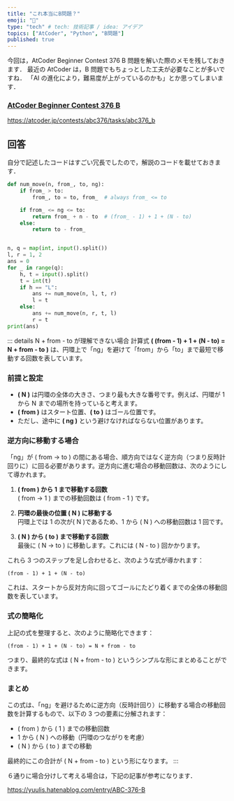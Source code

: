 ```yaml
---
title: "これ本当にB問題？"
emoji: "🐍"
type: "tech" # tech: 技術記事 / idea: アイデア
topics: ["AtCoder", "Python", "B問題"]
published: true
---
```


今回は，AtCoder Beginner Contest 376 B 問題を解いた際のメモを残しておきます．
最近の AtCoder は，B 問題でもちょっとした工夫が必要なことが多いですね．
「AI の進化により，難易度が上がっているのかも」とか思ってしまいます．

### [AtCoder Beginner Contest 376 B](https://atcoder.jp/contests/abc376/tasks/abc376_b)

https://atcoder.jp/contests/abc376/tasks/abc376_b

## 回答

自分で記述したコードはすごい冗長でしたので，解説のコードを載せておきます．

```python
def num_move(n, from_, to, ng):
    if from_ > to:
        from_, to = to, from_  # always from_ <= to

    if from_ <= ng <= to:
        return from_ + n - to  # (from_ - 1) + 1 + (N - to)
    else:
        return to - from_


n, q = map(int, input().split())
l, r = 1, 2
ans = 0
for _ in range(q):
    h, t = input().split()
    t = int(t)
    if h == "L":
        ans += num_move(n, l, t, r)
        l = t
    else:
        ans += num_move(n, r, t, l)
        r = t
print(ans)
```

::: details N + from - to が理解できない場合
計算式 **\( (from - 1) + 1 + (N - to) = N + from - to \)** は、円環上で「ng」を避けて「from」から「to」まで最短で移動する回数を表しています。

### 前提と設定

- **\( N \)** は円環の全体の大きさ、つまり最も大きな番号です。例えば、円環が 1 から N までの場所を持っていると考えます。
- **\( from \)** はスタート位置、**\( to \)** はゴール位置です。
- ただし、途中に **\( ng \)** という避けなければならない位置があります。

### 逆方向に移動する場合

「ng」が \( from → to \) の間にある場合、順方向ではなく逆方向（つまり反時計回りに）に回る必要があります。逆方向に進む場合の移動回数は、次のようにして導かれます。

1. **\( from \) から 1 まで移動する回数**  
   \( from → 1 \) までの移動回数は \( from - 1 \) です。

2. **円環の最後の位置 \( N \) に移動する**  
   円環上では 1 の次が\( N \)であるため、1 から \( N \) への移動回数は 1 回です。

3. **\( N \) から \( to \) まで移動する回数**  
   最後に \( N → to \) に移動します。これには \( N - to \) 回かかります。

これら 3 つのステップを足し合わせると、次のような式が導かれます：

```plaintext
(from - 1) + 1 + (N - to)
```

これは、スタートから反対方向に回ってゴールにたどり着くまでの全体の移動回数を表しています。

### 式の簡略化

上記の式を整理すると、次のように簡略化できます：

```plaintext
(from - 1) + 1 + (N - to) = N + from - to
```

つまり、最終的な式は \( N + from - to \) というシンプルな形にまとめることができます。

### まとめ

この式は、「ng」を避けるために逆方向（反時計回り）に移動する場合の移動回数を計算するもので、以下の 3 つの要素に分解されます：

- \( from \) から \( 1 \) までの移動回数
- 1 から \( N \) への移動（円環のつながりを考慮）
- \( N \) から \( to \) までの移動

最終的にこの合計が \( N + from - to \) という形になります。
:::

６通りに場合分けして考える場合は，下記の記事が参考になります．

https://yuulis.hatenablog.com/entry/ABC-376-B
